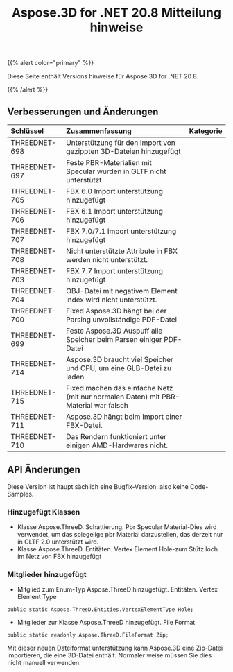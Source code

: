 ﻿---
title: Aspose.3D for .NET 20.8 Mitteilung hinweise
type: docs
weight: 9
url: /de/net/aspose-3d-for-net-20-8-release-notes/
---
{{% alert color="primary" %}}

Diese Seite enthält Versions hinweise für Aspose.3D for .NET 20.8.

{{% /alert %}}
## **Verbesserungen und Änderungen**

|**Schlüssel**|**Zusammenfassung**|**Kategorie**|
|:- |:- |:- |
|THREEDNET-698|Unterstützung für den Import von gezippten 3D-Dateien hinzugefügt|
|THREEDNET-697|Feste PBR-Materialien mit Specular wurden in GLTF nicht unterstützt|
|THREEDNET-705|FBX 6.0 Import unterstützung hinzugefügt|
|THREEDNET-706|FBX 6.1 Import unterstützung hinzugefügt|
|THREEDNET-707|FBX 7.0/7.1 Import unterstützung hinzugefügt|
|THREEDNET-708|Nicht unterstützte Attribute in FBX werden nicht unterstützt.|
|THREEDNET-703|FBX 7.7 Import unterstützung hinzugefügt|
|THREEDNET-704|OBJ-Datei mit negativem Element index wird nicht unterstützt.|
|THREEDNET-700|Fixed Aspose.3D hängt bei der Parsing unvollständige PDF-Datei|
|THREEDNET-699|Feste Aspose.3D Auspuff alle Speicher beim Parsen einiger PDF-Datei|
|THREEDNET-714|Aspose.3D braucht viel Speicher und CPU, um eine GLB-Datei zu laden|
|THREEDNET-715|Fixed machen das einfache Netz (mit nur normalen Daten) mit PBR-Material war falsch|
|THREEDNET-711|Aspose.3D hängt beim Import einer FBX-Datei.|
|THREEDNET-710|Das Rendern funktioniert unter einigen AMD-Hardwares nicht.|

## API Änderungen ##
Diese Version ist haupt sächlich eine Bugfix-Version, also keine Code-Samples.

### Hinzugefügt Klassen ###
  * Klasse Aspose.ThreeD. Schattierung. Pbr Specular Material-Dies wird verwendet, um das spiegelige pbr Material darzustellen, das derzeit nur in GLTF 2.0 unterstützt wird.
  * Klasse Aspose.ThreeD. Entitäten. Vertex Element Hole-zum Stütz loch im Netz von FBX hinzugefügt
### Mitglieder hinzugefügt ###
  * Mitglied zum Enum-Typ Aspose.ThreeD hinzugefügt. Entitäten. Vertex Element Type
```
public static Aspose.ThreeD.Entities.VertexElementType Hole;
```
  * Mitglieder zur Klasse Aspose.ThreeD hinzugefügt. File Format
```
public static readonly Aspose.ThreeD.FileFormat Zip;
```
Mit dieser neuen Dateiformat unterstützung kann Aspose.3D eine Zip-Datei importieren, die eine 3D-Datei enthält. Normaler weise müssen Sie dies nicht manuell verwenden.


